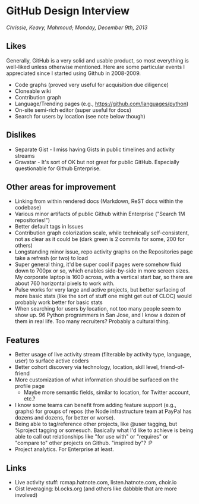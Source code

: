 # GitHub Design Interview

*Chrissie, Keavy, Mahmoud; Monday, December 9th, 2013*

## Likes

Generally, GitHub is a very solid and usable product, so most
everything is well-liked unless otherwise mentioned. Here are some
particular events I appreciated since I started using Github in
2008-2009.

* Code graphs (proved very useful for acquisition due diligence)
* Cloneable wiki
* Contribution graph
* Language/Trending pages (e.g., https://github.com/languages/python)
* On-site semi-rich editor (super useful for docs)
* Search for users by location (see note below though)

## Dislikes

* Separate Gist - I miss having Gists in public timelines and activity streams
* Gravatar - It's sort of OK but not great for public
  GitHub. Especially questionable for Github Enterprise.

## Other areas for improvement

* Linking from within rendered docs (Markdown, ReST docs within the codebase)
* Various minor artifacts of public Github within Enterprise ("Search 1M repositories!")
* Better default tags in Issues
* Contribution graph colorization scale, while technically
  self-consistent, not as clear as it could be (dark green is 2
  commits for some, 200 for others)
* Longstanding minor issue, repo activity graphs on the Repositories
  page take a refresh (or two) to load
* Super general thing, it'd be super cool if pages were somehow fluid
  down to 700px or so, which enables side-by-side in more screen
  sizes. My corporate laptop is 1600 across, with a vertical start
  bar, so there are about 760 horizontal pixels to work with.
* Pulse works for very large and active projects, but better surfacing
  of more basic stats (like the sort of stuff one might get out of
  CLOC) would probably work better for basic stats
* When searching for users by location, not too many people seem to
  show up. 96 Python programmers in San Jose, and I know a dozen of
  them in real life. Too many recruiters? Probably a cultural thing.

## Features

* Better usage of live activity stream (filterable by activity type,
  language, user) to surface active coders
* Better cohort discovery via technology, location, skill level,
  friend-of-friend
* More customization of what information should be surfaced on the profile page
  * Maybe more semantic fields, similar to location, for Twitter account, etc.?
* I know some teams can benefit from adding feature support (e.g.,
  graphs) for groups of repos (the Node infrastructure team at PayPal
  has dozens and dozens, for better or worse).
* Being able to tag/reference other projects, like @user tagging, but
  %project tagging or somesuch. Basically what I'd like to achieve is
  being able to call out relationships like "for use with" or
  "requires" or "compare to" other projects on Github. "inspired by"? :P
* Project analytics. For Enterprise at least.

## Links

* Live activity stuff: rcmap.hatnote.com, listen.hatnote.com, choir.io
* Gist leveraging: bl.ocks.org (and others like dabbble that are more involved)
